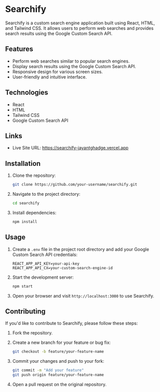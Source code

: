 
# Searchify

Searchify is a custom search engine application built using React, HTML, and Tailwind CSS. It allows users to perform web searches and provides search results using the Google Custom Search API.

## Features

- Perform web searches similar to popular search engines.
- Display search results using the Google Custom Search API.
- Responsive design for various screen sizes.
- User-friendly and intuitive interface.

## Technologies

- React
- HTML
- Tailwind CSS
- Google Custom Search API

## Links
- Live Site URL: https://searchify-jayantghadge.vercel.app

## Installation

1. Clone the repository:
   ```sh
   git clone https://github.com/your-username/searchify.git
   ```

2. Navigate to the project directory:
   ```sh
   cd searchify
   ```

3. Install dependencies:
   ```sh
   npm install
   ```

## Usage

1. Create a `.env` file in the project root directory and add your Google Custom Search API credentials:
   ```env
   REACT_APP_API_KEY=your-api-key
   REACT_APP_API_CX=your-custom-search-engine-id
   ```

2. Start the development server:
   ```sh
   npm start
   ```

3. Open your browser and visit `http://localhost:3000` to use Searchify.

## Contributing

If you'd like to contribute to Searchify, please follow these steps:

1. Fork the repository.

2. Create a new branch for your feature or bug fix:
   ```sh
   git checkout -b feature/your-feature-name
   ```

3. Commit your changes and push to your fork:
   ```sh
   git commit -m "Add your feature"
   git push origin feature/your-feature-name
   ```

4. Open a pull request on the original repository.

